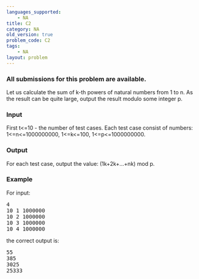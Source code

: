 ```yaml
---
languages_supported:
    - NA
title: C2
category: NA
old_version: true
problem_code: C2
tags:
    - NA
layout: problem
---
```

###  All submissions for this problem are available. 

Let us calculate the sum of k-th powers of natural numbers from 1 to n. As the result can be quite large, output the result modulo some integer p.

### Input

First t<=10 - the number of test cases. Each test case consist of numbers: 1<=n<=1000000000, 1<=k<=100, 1<=p<=1000000000.

### Output

For each test case, output the value: (1k+2k+...+nk) mod p.

### Example

For input:

<pre>4
10 1 1000000
10 2 1000000
10 3 1000000
10 4 1000000
</pre>the correct output is:

<pre>55
385
3025
25333
</pre>